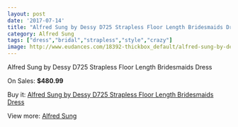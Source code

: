 ```yaml
---
layout: post
date: '2017-07-14'
title: "Alfred Sung by Dessy D725 Strapless Floor Length Bridesmaids Dress"
category: Alfred Sung
tags: ["dress","bridal","strapless","style","crazy"]
image: http://www.eudances.com/18392-thickbox_default/alfred-sung-by-dessy-d725-strapless-floor-length-bridesmaids-dress.jpg
---
```

Alfred Sung by Dessy D725 Strapless Floor Length Bridesmaids Dress

On Sales: **$480.99**
<a href="https://www.eudances.com/en/alfred-sung/5420-alfred-sung-by-dessy-d725-strapless-floor-length-bridesmaids-dress.html"><amp-img layout="responsive" width="600" height="600" src="//www.eudances.com/18392-thickbox_default/alfred-sung-by-dessy-d725-strapless-floor-length-bridesmaids-dress.jpg" alt="Alfred Sung by Dessy D725 Strapless Floor Length Bridesmaids Dress 0" /></a>
<a href="https://www.eudances.com/en/alfred-sung/5420-alfred-sung-by-dessy-d725-strapless-floor-length-bridesmaids-dress.html"><amp-img layout="responsive" width="600" height="600" src="//www.eudances.com/18393-thickbox_default/alfred-sung-by-dessy-d725-strapless-floor-length-bridesmaids-dress.jpg" alt="Alfred Sung by Dessy D725 Strapless Floor Length Bridesmaids Dress 1" /></a>

Buy it: [Alfred Sung by Dessy D725 Strapless Floor Length Bridesmaids Dress](https://www.eudances.com/en/alfred-sung/5420-alfred-sung-by-dessy-d725-strapless-floor-length-bridesmaids-dress.html "Alfred Sung by Dessy D725 Strapless Floor Length Bridesmaids Dress")

View more: [Alfred Sung](https://www.eudances.com/en/52-alfred-sung "Alfred Sung")
